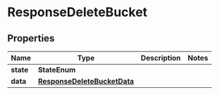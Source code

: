 

# ResponseDeleteBucket


## Properties

| Name | Type | Description | Notes |
|------------ | ------------- | ------------- | -------------|
|**state** | **StateEnum** |  |  |
|**data** | [**ResponseDeleteBucketData**](ResponseDeleteBucketData.md) |  |  |



